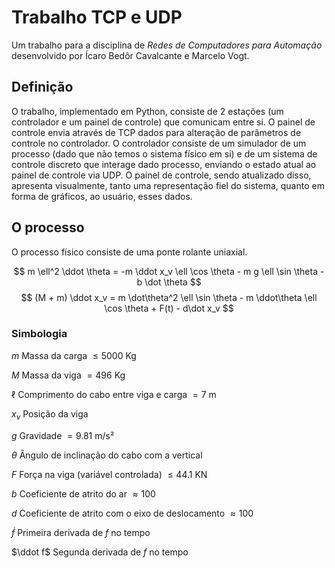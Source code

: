<!---
	To compile the LaTeX in this file to README.md, one must run the commands
	`python -m readme2tex --output README.md INPUT.md --nocdn`
	`python fix-svg-color.py`

	To install the first tool you must run
	`pip install readme2tex`
-->

# Trabalho TCP e UDP

Um trabalho para a disciplina de _Redes de Computadores para Automação_ desenvolvido por Ícaro Bedôr Cavalcante e Marcelo Vogt.

## Definição

O trabalho, implementado em Python, consiste de 2 estações (um controlador e um painel de controle) que comunicam entre si.
O painel de controle envia através de TCP dados para alteração de parâmetros de controle no controlador.
O controlador consiste de um simulador de um processo (dado que não temos o sistema físico em si) e de um sistema de controle discreto que interage dado processo, enviando o estado atual ao painel de controle via UDP.
O painel de controle, sendo atualizado disso, apresenta visualmente, tanto uma representação fiel do sistema, quanto em forma de gráficos, ao usuário, esses dados.

## O processo

O processo físico consiste de uma ponte rolante uniaxial.

$$ m \ell^2 \ddot \theta = -m \ddot x_v \ell \cos \theta - m g \ell \sin \theta - b \dot \theta $$
$$ (M + m) \ddot x_v = m \dot\theta^2 \ell \sin \theta - m \ddot\theta \ell \cos \theta + F(t) - d\dot x_v $$

### Simbologia

$m$ Massa da carga $\leq 5000$ Kg

$M$ Massa da viga $= 496$ Kg

$\ell$ Comprimento do cabo entre viga e carga $= 7$ m

$x_v$ Posição da viga

$g$ Gravidade $= 9.81$ m/s²

$\theta$ Ângulo de inclinação do cabo com a vertical

$F$ Força na viga (variável controlada) $\leq 44.1$ KN

$b$ Coeficiente de atrito do ar $\approx 100$

$d$ Coeficiente de atrito com o eixo de deslocamento $\approx 100$

$\dot f$ Primeira derivada de $f$ no tempo

$\ddot f$ Segunda derivada de $f$ no tempo
